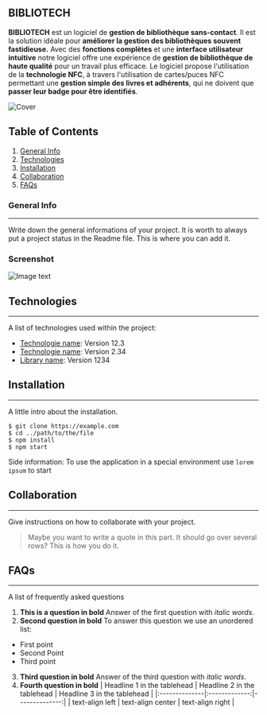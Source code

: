 ## BIBLIOTECH
**BIBLIOTECH** est un logiciel de **gestion de bibliothèque sans-contact**. Il est la solution idéale pour **améliorer la gestion des bibliothèques souvent fastidieuse.**
Avec des **fonctions complètes** et une **interface utilisateur intuitive** notre logiciel offre une expérience de **gestion de bibliothèque de haute qualité** pour un travail plus efficace. 
Le logiciel propose l'utilisation de la **technologie NFC**, à travers l'utilisation de cartes/puces NFC permettant une **gestion simple des livres et adhérents**, qui ne doivent que **passer leur badge pour être identifiés**.

![Cover](https://github.com/StMa-Info-Tech/BIBLIOTECH/edit/main/readme_img/logo.png)

## Table of Contents
1. [General Info](#general-info)
2. [Technologies](#technologies)
3. [Installation](#installation)
4. [Collaboration](#collaboration)
5. [FAQs](#faqs)
### General Info
***
Write down the general informations of your project. It is worth to always put a project status in the Readme file. This is where you can add it. 
### Screenshot
![Image text](https://www.united-internet.de/fileadmin/user_upload/Brands/Downloads/Logo_IONOS_by.jpg)
## Technologies
***
A list of technologies used within the project:
* [Technologie name](https://example.com): Version 12.3 
* [Technologie name](https://example.com): Version 2.34
* [Library name](https://example.com): Version 1234
## Installation
***
A little intro about the installation. 
```
$ git clone https://example.com
$ cd ../path/to/the/file
$ npm install
$ npm start
```
Side information: To use the application in a special environment use ```lorem ipsum``` to start
## Collaboration
***
Give instructions on how to collaborate with your project.
> Maybe you want to write a quote in this part. 
> It should go over several rows?
> This is how you do it.
## FAQs
***
A list of frequently asked questions
1. **This is a question in bold**
Answer of the first question with _italic words_. 
2. __Second question in bold__ 
To answer this question we use an unordered list:
* First point
* Second Point
* Third point
3. **Third question in bold**
Answer of the third question with *italic words*.
4. **Fourth question in bold**
| Headline 1 in the tablehead | Headline 2 in the tablehead | Headline 3 in the tablehead |
|:--------------|:-------------:|--------------:|
| text-align left | text-align center | text-align right |
